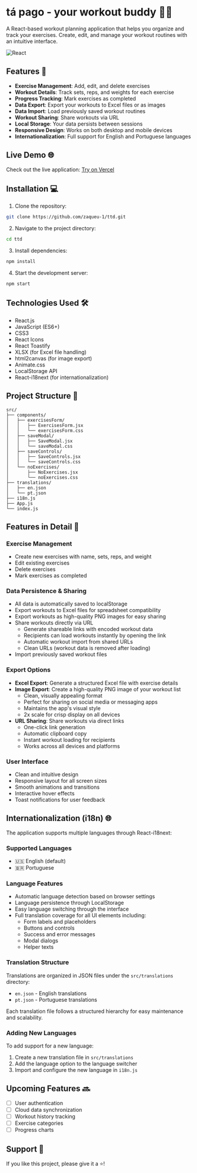 # tá pago - your workout buddy 🏋️‍♂️

A React-based workout planning application that helps you organize and track your exercises. Create, edit, and manage your workout routines with an intuitive interface.

![React](https://img.shields.io/badge/react-%2320232a.svg?style=for-the-badge&logo=react&logoColor=%2361DAFB)

## Features 🚀

- **Exercise Management**: Add, edit, and delete exercises
- **Workout Details**: Track sets, reps, and weights for each exercise
- **Progress Tracking**: Mark exercises as completed
- **Data Export**: Export your workouts to Excel files or as images
- **Data Import**: Load previously saved workout routines
- **Workout Sharing**: Share workouts via URL
- **Local Storage**: Your data persists between sessions
- **Responsive Design**: Works on both desktop and mobile devices
- **Internationalization**: Full support for English and Portuguese languages

## Live Demo 🌐

Check out the live application: [Try on Vercel](https://tapago-fit.vercel.app/)

## Installation 💻

1. Clone the repository:

```bash
git clone https://github.com/zaqueu-1/ttd.git
```

2. Navigate to the project directory:

```bash
cd ttd
```

3. Install dependencies:

```bash
npm install
```

4. Start the development server:

```bash
npm start
```

## Technologies Used 🛠️

- React.js
- JavaScript (ES6+)
- CSS3
- React Icons
- React Toastify
- XLSX (for Excel file handling)
- html2canvas (for image export)
- Animate.css
- LocalStorage API
- React-i18next (for internationalization)

## Project Structure 📁

```
src/
├── components/
│   ├── exercisesForm/
│   │   ├── ExercisesForm.jsx
│   │   └── exercisesForm.css
│   ├── saveModal/
│   │   ├── SaveModal.jsx
│   │   └── saveModal.css
│   ├── saveControls/
│   │   ├── SaveControls.jsx
│   │   └── saveControls.css
│   └── noExercises/
│       ├── NoExercises.jsx
│       └── noExercises.css
├── translations/
│   ├── en.json
│   └── pt.json
├── i18n.js
├── App.js
└── index.js
```

## Features in Detail 📝

### Exercise Management

- Create new exercises with name, sets, reps, and weight
- Edit existing exercises
- Delete exercises
- Mark exercises as completed

### Data Persistence & Sharing

- All data is automatically saved to localStorage
- Export workouts to Excel files for spreadsheet compatibility
- Export workouts as high-quality PNG images for easy sharing
- Share workouts directly via URL
  - Generate shareable links with encoded workout data
  - Recipients can load workouts instantly by opening the link
  - Automatic workout import from shared URLs
  - Clean URLs (workout data is removed after loading)
- Import previously saved workout files

### Export Options

- **Excel Export**: Generate a structured Excel file with exercise details
- **Image Export**: Create a high-quality PNG image of your workout list
  - Clean, visually appealing format
  - Perfect for sharing on social media or messaging apps
  - Maintains the app's visual style
  - 2x scale for crisp display on all devices
- **URL Sharing**: Share workouts via direct links
  - One-click link generation
  - Automatic clipboard copy
  - Instant workout loading for recipients
  - Works across all devices and platforms

### User Interface

- Clean and intuitive design
- Responsive layout for all screen sizes
- Smooth animations and transitions
- Interactive hover effects
- Toast notifications for user feedback

## Internationalization (i18n) 🌐

The application supports multiple languages through React-i18next:

### Supported Languages

- 🇺🇸 English (default)
- 🇧🇷 Portuguese

### Language Features

- Automatic language detection based on browser settings
- Language persistence through LocalStorage
- Easy language switching through the interface
- Full translation coverage for all UI elements including:
  - Form labels and placeholders
  - Buttons and controls
  - Success and error messages
  - Modal dialogs
  - Helper texts

### Translation Structure

Translations are organized in JSON files under the `src/translations` directory:

- `en.json` - English translations
- `pt.json` - Portuguese translations

Each translation file follows a structured hierarchy for easy maintenance and scalability.

### Adding New Languages

To add support for a new language:

1. Create a new translation file in `src/translations`
2. Add the language option to the language switcher
3. Import and configure the new language in `i18n.js`

## Upcoming Features 🔜

- [ ] User authentication
- [ ] Cloud data synchronization
- [ ] Workout history tracking
- [ ] Exercise categories
- [ ] Progress charts

## Support 💪

If you like this project, please give it a ⭐️!
